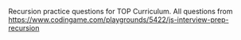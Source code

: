 Recursion practice questions for TOP Curriculum.
All questions from https://www.codingame.com/playgrounds/5422/js-interview-prep-recursion
